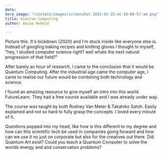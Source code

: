 ```yaml
---
date: 
hero_image: "/content/images/screenshot-2023-03-15-at-10-09-57-am.png"
title: Quantum Computing
author: Amine Mekhid

---
```

Picture this. It's lockdown (2020) and I'm stuck inside like everyone else is. Instead of googling baking recipes and knitting gloves I thought to myself, "hey, I studied computer science right? well whats the next natural progression of that field?"

After barely an hour of research, I came to the conclusion that it would be Quantum Computing. After the industrial age came the computer age, I came to realise our future would be combining both technology and science.

I found an amazing resource to give myself an intro into this world. FutureLearn. They had a free course available and I was already under way.

The course was taught by both Rodney Van Meter & Takahiko Satoh. Easily explained and not so hard to fully grasp the concepts. I loved every minute of it.

Questions popped into my head, like how is this different to my degree and how can this scientific tech be used in companies going forward and how can we use it no just on corporate but also for the creatives out there. Did Quantum Art exist? Could you teach a Quantum Computer to solve the worlds energy and and conservation problems?